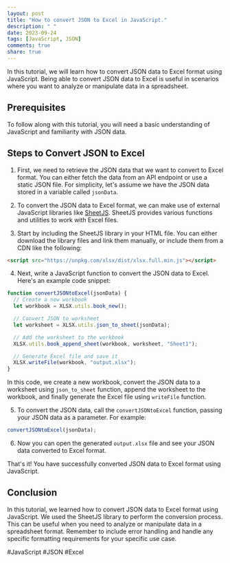 ```yaml
---
layout: post
title: "How to convert JSON to Excel in JavaScript."
description: " "
date: 2023-09-24
tags: [JavaScript, JSON]
comments: true
share: true
---
```


In this tutorial, we will learn how to convert JSON data to Excel format using JavaScript. Being able to convert JSON data to Excel is useful in scenarios where you want to analyze or manipulate data in a spreadsheet.

## Prerequisites
To follow along with this tutorial, you will need a basic understanding of JavaScript and familiarity with JSON data.

## Steps to Convert JSON to Excel
1. First, we need to retrieve the JSON data that we want to convert to Excel format. You can either fetch the data from an API endpoint or use a static JSON file. For simplicity, let's assume we have the JSON data stored in a variable called `jsonData`.

2. To convert the JSON data to Excel format, we can make use of external JavaScript libraries like [SheetJS](https://sheetjs.com/). SheetJS provides various functions and utilities to work with Excel files.

3. Start by including the SheetJS library in your HTML file. You can either download the library files and link them manually, or include them from a CDN like the following:

```html
<script src="https://unpkg.com/xlsx/dist/xlsx.full.min.js"></script>
```

4. Next, write a JavaScript function to convert the JSON data to Excel. Here's an example code snippet:

```javascript
function convertJSONtoExcel(jsonData) {
  // Create a new workbook
  let workbook = XLSX.utils.book_new();

  // Convert JSON to worksheet
  let worksheet = XLSX.utils.json_to_sheet(jsonData);

  // Add the worksheet to the workbook
  XLSX.utils.book_append_sheet(workbook, worksheet, "Sheet1");

  // Generate Excel file and save it
  XLSX.writeFile(workbook, "output.xlsx");
}
```

In this code, we create a new workbook, convert the JSON data to a worksheet using `json_to_sheet` function, append the worksheet to the workbook, and finally generate the Excel file using `writeFile` function.

5. To convert the JSON data, call the `convertJSONtoExcel` function, passing your JSON data as a parameter. For example:

```javascript
convertJSONtoExcel(jsonData);
```

6. Now you can open the generated `output.xlsx` file and see your JSON data converted to Excel format.

That's it! You have successfully converted JSON data to Excel format using JavaScript.

## Conclusion
In this tutorial, we learned how to convert JSON data to Excel format using JavaScript. We used the SheetJS library to perform the conversion process. This can be useful when you need to analyze or manipulate data in a spreadsheet format. Remember to include error handling and handle any specific formatting requirements for your specific use case.

#JavaScript #JSON #Excel
